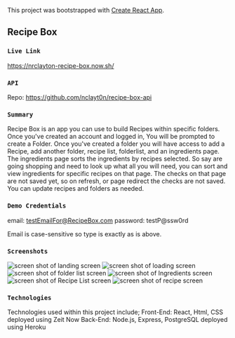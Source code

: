 This project was bootstrapped with [Create React App](https://github.com/facebook/create-react-app).

## Recipe Box
### `Live Link`
https://nrclayton-recipe-box.now.sh/
### `API`
Repo: https://github.com/nclayt0n/recipe-box-api
### `Summary`
Recipe Box is an app you can use to build Recipes within specific folders. Once you've created an account and logged in, You will be prompted to create a Folder. Once you've created a folder you will have access to add a Recipe, add another folder, recipe list, folderlist, and an ingredients page. 
The ingredients page sorts the ingredients by recipes selected. So say are going shopping and need to look up what all you will need, you can sort and view ingredients for specific recipes on that page. The checks on that page are not saved yet, so on refresh, or page redirect the checks are not saved.
You can update recipes and folders as needed. 
### `Demo Credentials`
email: testEmailFor@RecipeBox.com
password: testP@ssw0rd

Email is case-sensitive so type is exactly as is above. 
### `Screenshots`
![screen shot of landing screen](https://nclayt0n.github.io/recipe-box/src/images/landingscreen.png "App landing Page")
![screen shot of loading screen](https://nclayt0n.github.io/recipe-box/src/images/laptopHome.png "App Home Page")
![screen shot of folder list screen](https://nclayt0n.github.io/recipe-box/src/images/folderList.png "App Folder List Page")
![screen shot of Ingredients screen](https://nclayt0n.github.io/recipe-box/src/images/ingredients.png "App Ingredients Page")
![screen shot of Recipe List screen](https://nclayt0n.github.io/recipe-box/src/images/RecipeList.png "App Recipe List Page")
![screen shot of recipe screen](https://nclayt0n.github.io/recipe-box/src/images/recipeWithNav.png "App Recipe Page")

### `Technologies`
Technologies used within this project include;
Front-End: React, Html, CSS
deployed using Zeit Now
Back-End: Node.js, Express, PostgreSQL
deployed using Heroku
